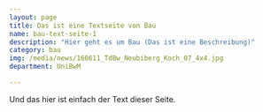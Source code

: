 ```yaml
---
layout: page
title: Das ist eine Textseite von Bau
name: bau-text-seite-1
description: "Hier geht es um Bau (Das ist eine Beschreibung)"
category: bau
img: /media/news/160611_TdBw_Neubiberg_Koch_07_4x4.jpg
department: UniBwM

---
```



Und das hier ist einfach der Text dieser Seite.
